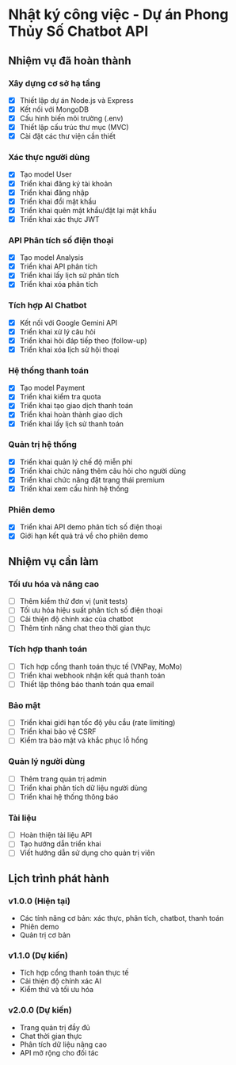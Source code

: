 # Nhật ký công việc - Dự án Phong Thủy Số Chatbot API

## Nhiệm vụ đã hoàn thành

### Xây dựng cơ sở hạ tầng
- [x] Thiết lập dự án Node.js và Express
- [x] Kết nối với MongoDB
- [x] Cấu hình biến môi trường (.env)
- [x] Thiết lập cấu trúc thư mục (MVC)
- [x] Cài đặt các thư viện cần thiết

### Xác thực người dùng
- [x] Tạo model User
- [x] Triển khai đăng ký tài khoản
- [x] Triển khai đăng nhập
- [x] Triển khai đổi mật khẩu
- [x] Triển khai quên mật khẩu/đặt lại mật khẩu
- [x] Triển khai xác thực JWT

### API Phân tích số điện thoại
- [x] Tạo model Analysis
- [x] Triển khai API phân tích
- [x] Triển khai lấy lịch sử phân tích
- [x] Triển khai xóa phân tích

### Tích hợp AI Chatbot
- [x] Kết nối với Google Gemini API
- [x] Triển khai xử lý câu hỏi
- [x] Triển khai hỏi đáp tiếp theo (follow-up)
- [x] Triển khai xóa lịch sử hội thoại

### Hệ thống thanh toán
- [x] Tạo model Payment
- [x] Triển khai kiểm tra quota
- [x] Triển khai tạo giao dịch thanh toán
- [x] Triển khai hoàn thành giao dịch
- [x] Triển khai lấy lịch sử thanh toán

### Quản trị hệ thống
- [x] Triển khai quản lý chế độ miễn phí
- [x] Triển khai chức năng thêm câu hỏi cho người dùng
- [x] Triển khai chức năng đặt trạng thái premium
- [x] Triển khai xem cấu hình hệ thống

### Phiên demo
- [x] Triển khai API demo phân tích số điện thoại
- [x] Giới hạn kết quả trả về cho phiên demo

## Nhiệm vụ cần làm

### Tối ưu hóa và nâng cao
- [ ] Thêm kiểm thử đơn vị (unit tests)
- [ ] Tối ưu hóa hiệu suất phân tích số điện thoại
- [ ] Cải thiện độ chính xác của chatbot
- [ ] Thêm tính năng chat theo thời gian thực

### Tích hợp thanh toán
- [ ] Tích hợp cổng thanh toán thực tế (VNPay, MoMo)
- [ ] Triển khai webhook nhận kết quả thanh toán
- [ ] Thiết lập thông báo thanh toán qua email

### Bảo mật
- [ ] Triển khai giới hạn tốc độ yêu cầu (rate limiting)
- [ ] Triển khai bảo vệ CSRF
- [ ] Kiểm tra bảo mật và khắc phục lỗ hổng

### Quản lý người dùng
- [ ] Thêm trang quản trị admin
- [ ] Triển khai phân tích dữ liệu người dùng
- [ ] Triển khai hệ thống thông báo

### Tài liệu
- [ ] Hoàn thiện tài liệu API
- [ ] Tạo hướng dẫn triển khai
- [ ] Viết hướng dẫn sử dụng cho quản trị viên

## Lịch trình phát hành

### v1.0.0 (Hiện tại)
- Các tính năng cơ bản: xác thực, phân tích, chatbot, thanh toán
- Phiên demo
- Quản trị cơ bản

### v1.1.0 (Dự kiến)
- Tích hợp cổng thanh toán thực tế
- Cải thiện độ chính xác AI
- Kiểm thử và tối ưu hóa

### v2.0.0 (Dự kiến)
- Trang quản trị đầy đủ
- Chat thời gian thực
- Phân tích dữ liệu nâng cao
- API mở rộng cho đối tác 